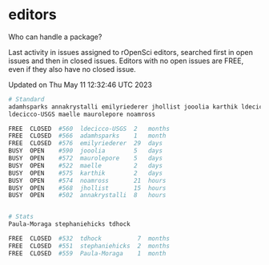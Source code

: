 # editors

Who can handle a package?

Last activity in issues assigned to rOpenSci editors, searched first in open
issues and then in closed issues. Editors with no open issues are FREE, even if
they also have no closed issue.


Updated on Thu May 11 12:32:46 UTC 2023

```bash
# Standard
adamhsparks annakrystalli emilyriederer jhollist jooolia karthik ldecicco
ldecicco-USGS maelle maurolepore noamross

FREE  CLOSED  #560  ldecicco-USGS  2   months
FREE  CLOSED  #566  adamhsparks    1   month
FREE  CLOSED  #576  emilyriederer  29  days
BUSY  OPEN    #590  jooolia        5   days
BUSY  OPEN    #572  maurolepore    5   days
BUSY  OPEN    #522  maelle         2   days
BUSY  OPEN    #575  karthik        2   days
BUSY  OPEN    #574  noamross       21  hours
BUSY  OPEN    #568  jhollist       15  hours
BUSY  OPEN    #502  annakrystalli  8   hours


# Stats
Paula-Moraga stephaniehicks tdhock

FREE  CLOSED  #532  tdhock          7  months
FREE  CLOSED  #551  stephaniehicks  2  months
FREE  CLOSED  #559  Paula-Moraga    1  month
```
